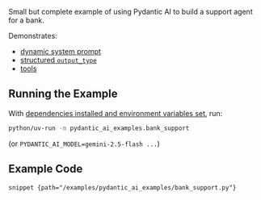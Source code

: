 Small but complete example of using Pydantic AI to build a support agent for a bank.

Demonstrates:

- [dynamic system prompt](../agents.md#system-prompts)
- [structured `output_type`](../output.md#structured-output)
- [tools](../tools.md)

## Running the Example

With [dependencies installed and environment variables set](./setup.md#usage), run:

```bash
python/uv-run -m pydantic_ai_examples.bank_support
```

(or `PYDANTIC_AI_MODEL=gemini-2.5-flash ...`)

## Example Code

```snippet {path="/examples/pydantic_ai_examples/bank_support.py"}```
